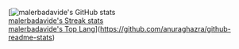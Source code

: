 [![malerbadavide's GitHub stats](https://github-readme-stats-git-masterrstaa-rickstaa.vercel.app/api?username=malerbadavide&show_icons=true&include_all_commits=true&count_private=true&hide_border=true&tvue-dark&)  
[malerbadavide's Streak stats](https://github-readme-streak-stats.herokuapp.com/?user=malerbadavide&include_all_commits=true&hide_border=true&vue-dark&)  
[malerbadavide's Top Lang](https://github-readme-stats.vercel.app/api/top-langs/?username=malerbadavide&layout=compact&theme=vue-dark&langs_count=1)](https://github.com/anuraghazra/github-readme-stats)
